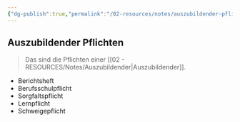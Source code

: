 ```yaml
---
{"dg-publish":true,"permalink":"/02-resources/notes/auszubildender-pflichten/","tags":["GFN/prüfungsrelevant/AP1","GFN/LF01"],"noteIcon":"","updated":"2025-09-05T10:12:28.294+02:00"}
---
```


## Auszubildender Pflichten 
> Das sind die Pflichten einer [[02 - RESOURCES/Notes/Auszubildender\|Auszubildender]].


- Berichtsheft
- Berufsschulpflicht
- Sorgfaltspflicht
- Lernpflicht
- Schweigepflicht

